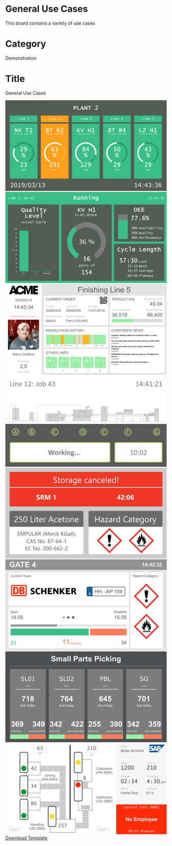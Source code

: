 # General Use Cases
This board contains a variety of use cases

# Category
Demonstration

# Title 
General Use Cases

![](01.png)
![](02.png)
![](03.png)
![](04.png)
![](05.png)
![](06.png)
![](07.png)
![](08.png)
[Download Template](General%20Use%20Cases.pbmx?raw=true)
